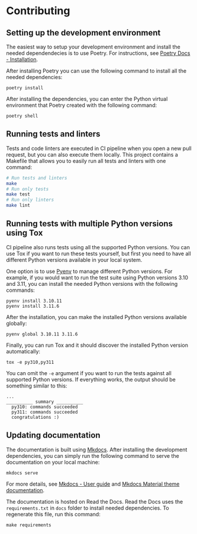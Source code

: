 # Contributing

## Setting up the development environment

The easiest way to setup your development environment and install the needed dependendecies is to use Poetry. For instructions, see [Poetry Docs - Installation](https://python-poetry.org/docs/#installation).

After installing Poetry you can use the following command to install all the needed dependencies:

```
poetry install
```

After installing the dependencies, you can enter the Python virtual environment that Poetry created with the following command:

```
poetry shell
```

## Running tests and linters

Tests and code linters are executed in CI pipeline when you open a new pull request, but you can also execute them locally. This project contains a Makefile that allows you to easily run all tests and linters with one command:

```sh
# Run tests and linters
make
# Run only tests
make test
# Run only linters
make lint
```

## Running tests with multiple Python versions using Tox

CI pipeline also runs tests using all the supported Python versions. You can use Tox if you want to run these tests yourself, but first you need to have all different Python versions available in your local system.

One option is to use [Pyenv](https://github.com/pyenv/pyenv) to manage different Python versions. For example, if you would want to run the test suite using Python versions 3.10 and 3.11, you can install the needed Python versions with the following commands:

```
pyenv install 3.10.11
pyenv install 3.11.6
```

After the installation, you can make the installed Python versions available globally:

```
pyenv global 3.10.11 3.11.6
```

Finally, you can run Tox and it should discover the installed Python version automatically:

```
tox -e py310,py311
```

You can omit the `-e` argument if you want to run the tests against all supported Python versions. If everything works, the output should be something similar to this:

```
...
__________ summary __________
  py310: commands succeeded
  py311: commands succeeded
  congratulations :)
```

## Updating documentation

The documentation is built using [Mkdocs](https://www.mkdocs.org/). After
installing the development dependencies, you can simply run the following
command to serve the documentation on your local machine:

```
mkdocs serve
```

For more details, see [Mkdocs - User guide](https://www.mkdocs.org/user-guide/)
and [Mkdocs Material theme documentation](https://squidfunk.github.io/mkdocs-material/).

The documentation is hosted on Read the Docs. Read the Docs uses the
`requirements.txt` in `docs` folder to install needed dependencies. To regenerate
this file, run this command:

```
make requirements
```
